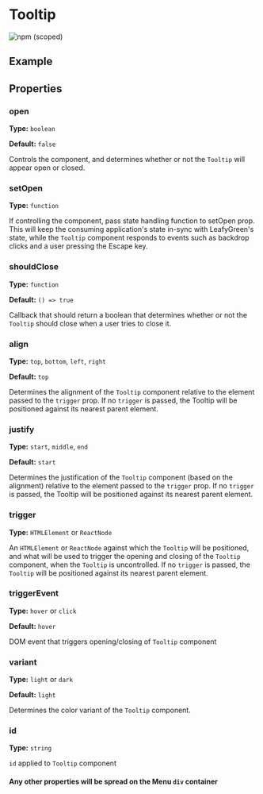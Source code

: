 # Tooltip

![npm (scoped)](https://img.shields.io/npm/v/@leafygreen-ui/tooltip.svg)

## Example

<!-- will update once component is finalized -->

## Properties

### open

**Type:** `boolean`

**Default:** `false`

Controls the component, and determines whether or not the `Tooltip` will appear open or closed.

### setOpen

**Type:** `function`

If controlling the component, pass state handling function to setOpen prop. This will keep the consuming application's state in-sync with LeafyGreen's state, while the `Tooltip` component responds to events such as backdrop clicks and a user pressing the Escape key.

### shouldClose

**Type:** `function`

**Default:** `() => true`

Callback that should return a boolean that determines whether or not the `Tooltip` should close when a user tries to close it.

### align

**Type:** `top`, `bottom`, `left`, `right`

**Default:** `top`

Determines the alignment of the `Tooltip` component relative to the element passed to the `trigger` prop. If no `trigger` is passed, the Tooltip will be positioned against its nearest parent element.

### justify

**Type:** `start`, `middle`, `end`

**Default:** `start`

Determines the justification of the `Tooltip` component (based on the alignment) relative to the element passed to the `trigger` prop. If no `trigger` is passed, the Tooltip will be positioned against its nearest parent element.

### trigger

**Type:** `HTMLElement` or `ReactNode`

An `HTMLElement` or `ReactNode` against which the `Tooltip` will be positioned, and what will be used to trigger the opening and closing of the `Tooltip` component, when the `Tooltip` is uncontrolled. If no `trigger` is passed, the `Tooltip` will be positioned against its nearest parent element.

### triggerEvent

**Type:** `hover` or `click`

**Default:** `hover`

DOM event that triggers opening/closing of `Tooltip` component

### variant

**Type:** `light` or `dark`

**Default:** `light`

Determines the color variant of the `Tooltip` component.

### id

**Type:** `string`

`id` applied to `Tooltip` component

#### Any other properties will be spread on the Menu `div` container
